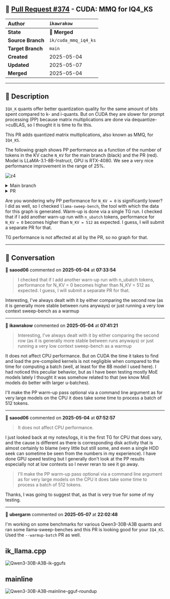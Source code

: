 ## 🔀 [Pull Request #374](https://github.com/ikawrakow/ik_llama.cpp/pull/374) - CUDA: MMQ for IQ4_KS

| **Author** | `ikawrakow` |
| :--- | :--- |
| **State** | 🔀 **Merged** |
| **Source Branch** | `ik/cuda_mmq_iq4_ks` |
| **Target Branch** | `main` |
| **Created** | 2025-05-04 |
| **Updated** | 2025-05-07 |
| **Merged** | 2025-05-04 |

---

## 📄 Description

`IQX_K` quants offer better quantization quality for the same amount of bits spent compared to k- and i-quants. But on CUDA they are slower for prompt processing (PP) because matrix multiplications are done via dequantize->cuBLAS, so I thought it is time to fix this.

This PR adds quantized matrix multiplications, also known as MMQ, for `IQ4_KS`.

The following graph shows PP performance as a function of the number of tokens in the KV cache `N_KV` for the main branch (black) and the PR (red). Model is LLaMA-3.1-8B-Instruct, GPU is RTX-4080. We see a very nice performance improvement in the range of 25%.

![z4](https://github.com/user-attachments/assets/807ce486-4398-431c-a98e-536a3eb546dd)

<details>
<summary>Main branch</summary>

|    PP |     TG |   N_KV |   T_PP s | S_PP t/s |   T_TG s | S_TG t/s |
|-------|--------|--------|----------|----------|----------|----------|
|   512 |    128 |      0 |    0.128 |  3994.38 |    0.995 |   128.62 |
|   512 |    128 |    512 |    0.091 |  5635.54 |    1.003 |   127.59 |
|   512 |    128 |   1024 |    0.093 |  5526.71 |    1.016 |   126.03 |
|   512 |    128 |   1536 |    0.095 |  5405.29 |    1.030 |   124.31 |
|   512 |    128 |   2048 |    0.096 |  5308.45 |    1.046 |   122.40 |
|   512 |    128 |   2560 |    0.098 |  5237.80 |    1.061 |   120.63 |
|   512 |    128 |   3072 |    0.101 |  5079.26 |    1.079 |   118.59 |
|   512 |    128 |   3584 |    0.101 |  5052.15 |    1.095 |   116.86 |
|   512 |    128 |   4096 |    0.103 |  4965.28 |    1.113 |   114.97 |
|   512 |    128 |   4608 |    0.105 |  4883.49 |    1.128 |   113.47 |
|   512 |    128 |   5120 |    0.107 |  4783.71 |    1.152 |   111.10 |
|   512 |    128 |   5632 |    0.109 |  4713.94 |    1.158 |   110.56 |
|   512 |    128 |   6144 |    0.110 |  4644.54 |    1.171 |   109.30 |
|   512 |    128 |   6656 |    0.112 |  4573.92 |    1.184 |   108.10 |
|   512 |    128 |   7168 |    0.114 |  4498.61 |    1.198 |   106.88 |
|   512 |    128 |   7680 |    0.116 |  4421.23 |    1.211 |   105.68 |
|   512 |    128 |   8192 |    0.118 |  4345.69 |    1.225 |   104.46 |
|   512 |    128 |   8704 |    0.120 |  4279.68 |    1.239 |   103.34 |
|   512 |    128 |   9216 |    0.121 |  4220.63 |    1.253 |   102.17 |
|   512 |    128 |   9728 |    0.123 |  4151.40 |    1.281 |    99.89 |
|   512 |    128 |  10240 |    0.125 |  4088.80 |    1.293 |    98.99 |
|   512 |    128 |  10752 |    0.127 |  4034.39 |    1.297 |    98.72 |
|   512 |    128 |  11264 |    0.129 |  3963.86 |    1.308 |    97.83 |
|   512 |    128 |  11776 |    0.130 |  3927.22 |    1.321 |    96.90 |
|   512 |    128 |  12288 |    0.132 |  3864.65 |    1.334 |    95.93 |
|   512 |    128 |  12800 |    0.135 |  3803.55 |    1.350 |    94.83 |
|   512 |    128 |  13312 |    0.136 |  3753.64 |    1.363 |    93.89 |
|   512 |    128 |  13824 |    0.138 |  3698.46 |    1.379 |    92.80 |
|   512 |    128 |  14336 |    0.140 |  3649.74 |    1.392 |    91.93 |
|   512 |    128 |  14848 |    0.142 |  3600.23 |    1.418 |    90.24 |
|   512 |    128 |  15360 |    0.145 |  3531.69 |    1.429 |    89.60 |
|   512 |    128 |  15872 |    0.146 |  3496.17 |    1.442 |    88.79 |

</details>

<details>
<summary>PR</summary>

|    PP |     TG |   N_KV |   T_PP s | S_PP t/s |   T_TG s | S_TG t/s |
|-------|--------|--------|----------|----------|----------|----------|
|   512 |    128 |      0 |    0.107 |  4778.97 |    0.995 |   128.59 |
|   512 |    128 |    512 |    0.068 |  7487.24 |    1.003 |   127.58 |
|   512 |    128 |   1024 |    0.070 |  7337.56 |    1.015 |   126.16 |
|   512 |    128 |   1536 |    0.072 |  7143.26 |    1.030 |   124.23 |
|   512 |    128 |   2048 |    0.073 |  6976.14 |    1.046 |   122.32 |
|   512 |    128 |   2560 |    0.074 |  6896.64 |    1.064 |   120.30 |
|   512 |    128 |   3072 |    0.077 |  6618.49 |    1.079 |   118.68 |
|   512 |    128 |   3584 |    0.079 |  6496.14 |    1.093 |   117.06 |
|   512 |    128 |   4096 |    0.080 |  6367.76 |    1.112 |   115.14 |
|   512 |    128 |   4608 |    0.082 |  6212.61 |    1.127 |   113.61 |
|   512 |    128 |   5120 |    0.083 |  6179.25 |    1.151 |   111.17 |
|   512 |    128 |   5632 |    0.085 |  6045.51 |    1.158 |   110.55 |
|   512 |    128 |   6144 |    0.087 |  5889.32 |    1.170 |   109.43 |
|   512 |    128 |   6656 |    0.088 |  5815.14 |    1.183 |   108.18 |
|   512 |    128 |   7168 |    0.092 |  5592.88 |    1.196 |   106.99 |
|   512 |    128 |   7680 |    0.094 |  5473.71 |    1.210 |   105.76 |
|   512 |    128 |   8192 |    0.095 |  5367.61 |    1.225 |   104.51 |
|   512 |    128 |   8704 |    0.097 |  5286.96 |    1.237 |   103.50 |
|   512 |    128 |   9216 |    0.099 |  5192.65 |    1.251 |   102.35 |
|   512 |    128 |   9728 |    0.101 |  5050.26 |    1.279 |   100.07 |
|   512 |    128 |  10240 |    0.102 |  4997.66 |    1.290 |    99.19 |
|   512 |    128 |  10752 |    0.104 |  4906.99 |    1.294 |    98.90 |
|   512 |    128 |  11264 |    0.106 |  4850.78 |    1.306 |    97.98 |
|   512 |    128 |  11776 |    0.108 |  4745.57 |    1.320 |    96.97 |
|   512 |    128 |  12288 |    0.110 |  4664.34 |    1.332 |    96.09 |
|   512 |    128 |  12800 |    0.112 |  4582.72 |    1.347 |    95.00 |
|   512 |    128 |  13312 |    0.113 |  4522.89 |    1.360 |    94.09 |
|   512 |    128 |  13824 |    0.114 |  4485.80 |    1.376 |    93.02 |
|   512 |    128 |  14336 |    0.117 |  4386.19 |    1.389 |    92.13 |
|   512 |    128 |  14848 |    0.119 |  4311.14 |    1.417 |    90.32 |
|   512 |    128 |  15360 |    0.120 |  4249.60 |    1.426 |    89.74 |
|   512 |    128 |  15872 |    0.124 |  4143.10 |    1.439 |    88.94 |

</details>


Are you wondering why PP performance for `N_KV = 0` is significantly lower? I did as well, so I checked `llama-sweep-bench`, the tool with which the data for this graph is generated.  Warm-up is done via a single TG run. I checked that if I add another warn-up run with `n_ubatch` tokens, performance for `N_KV = 0` becomes higher than `N_KV = 512` as expected. I guess, I will submit a separate PR for that.

TG performance is not affected at all by the PR, so no graph for that.

---

## 💬 Conversation

👤 **saood06** commented on **2025-05-04** at **07:33:54**

> I checked that if I add another warn-up run with n_ubatch tokens, performance for N_KV = 0 becomes higher than N_KV = 512 as expected. I guess, I will submit a separate PR for that.

Interesting, I've always dealt with it by either comparing the second row (as it is generally more stable between runs anyways) or just running a very low context sweep-bench as a warmup

---

👤 **ikawrakow** commented on **2025-05-04** at **07:41:21**

> Interesting, I've always dealt with it by either comparing the second row (as it is generally more stable between runs anyways) or just running a very low context sweep-bench as a warmup

It does not affect CPU performance. But on CUDA the time it takes to find and load the pre-compiled kernels is not negligible when compared to the time for computing a batch (well, at least for the 8B model I used here). I had noticed this peculiar behavior, but as I have been testing mostly MoE models lately I thought it was somehow related to that (we know MoE models do better with larger u-batches).

I'll make the PP warm-up pass optional via a command line argument as for very large models on the CPU it does take some time to process a batch of 512 tokens.

---

👤 **saood06** commented on **2025-05-04** at **07:52:57**

>It does not affect CPU performance.

I just looked back at my notes/logs, it is the first TG for CPU that does vary, and the cause is different as there is corresponding disk activity that is almost certainly to blame (very little but still some, and even a single HDD seek can sometime be seen from the numbers in my experience). I have done GPU speed testing but I generally don't look at the PP results especially not at low contexts so I never reran to see it go away.

>I'll make the PP warm-up pass optional via a command line argument as for very large models on the CPU it does take some time to process a batch of 512 tokens.

Thanks, I was going to suggest that, as that is very true for some of my testing.

---

👤 **ubergarm** commented on **2025-05-07** at **22:02:48**

I'm working on some benchmarks for various Qwen3-30B-A3B quants and ran some llama-sweep-benches and this PR is looking good for your `IQ4_KS`. Used the `--warmup-batch` PR as well.

## ik_llama.cpp
![Qwen3-30B-A3B-ik-ggufs](https://github.com/user-attachments/assets/5529cd92-f733-4a00-a482-ab6672a3ba58)

## mainline
![Qwen3-30B-A3B-mainline-gguf-roundup](https://github.com/user-attachments/assets/0d855616-455e-4ba1-875c-f6b4570f394d)